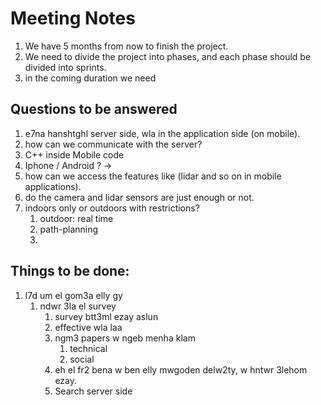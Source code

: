 # Meeting Notes
1. We have 5 months from now to finish the project.
2. We need to divide the project into phases, and each phase should be divided into sprints. 
3. in the coming duration we need 


## Questions to be answered
1. e7na hanshtghl server side, wla in the application side (on mobile). 
2. how can we communicate with the server?
3. C++ inside Mobile code
4. Iphone / Android ? -> 
5. how can we access the features like (lidar and so on in mobile applications).
6. do the camera and lidar sensors are just enough or not. 
7. indoors only or outdoors with restrictions?
   1. outdoor: real time
   2. path-planning
   3.  

## Things to be done:
1. l7d um el gom3a elly gy
   1. ndwr 3la el survey
      1. survey btt3ml ezay aslun
      2. effective wla laa
      3. ngm3 papers w ngeb menha klam 
         1. technical
         2. social
      4. eh el fr2 bena w ben elly mwgoden delw2ty, w hntwr 3lehom ezay. 
      5. Search server side